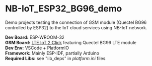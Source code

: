 # NB-IoT_ESP32_BG96_demo
Demo projects testing the connection of GSM module (Quectel BG96 controlled by ESP32) to the IoT cloud services using NB-IoT network.

**Dev Board:**        ESP-WROOM-32\
**GSM Board:**        [LTE IoT 2 Click](https://www.mikroe.com/lte-iot-2-click) featuring Quectel BG96 LTE module\
**Dev Env:**          VSCode + PlatformIO\
**Framework:**        Mainly ESP-IDF, partially Arduino\
**Required Libs:**    see "lib_deps" in *platform.ini* files
